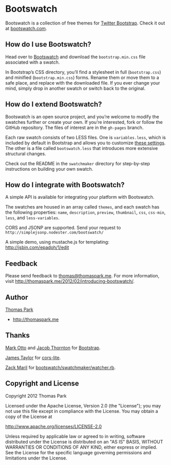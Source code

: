 Bootswatch
==========

Bootswatch is a collection of free themes for [Twitter Bootstrap](http://twitter.github.com/bootstrap/). Check it out at [bootswatch.com](http://bootswatch.com).

How do I use Bootswatch?
-----
Head over to [Bootswatch](http://bootswatch.com) and download the `bootstrap.min.css` file associated with a swatch.

In Bootstrap’s CSS directory, you’ll find a stylesheet in full (`bootstrap.css`) and minified (`bootstrap.min.css`) forms. Rename them or move them to a safe place, and replace with the downloaded file. If you ever change your mind, simply drop in another swatch or switch back to the original.

How do I extend Bootswatch?
------
Bootswatch is an open source project, and you’re welcome to modify the swatches further or create your own. If you’re interested, fork or follow the GitHub repository. The files of interest are in the `gh-pages` branch.

Each raw swatch consists of two LESS files. One is `variables.less`, which is included by default in Bootstrap and allows you to customize [these settings](http://twitter.github.com/bootstrap/less.html#variables). The other is a file called `bootswatch.less` that introduces more extensive structural changes.

Check out the README in the `swatchmaker` directory for step-by-step instructions on building your own swatch.

How do I integrate with Bootswatch?
-----

A simple API is available for integrating your platform with Bootswatch.

The swatches are housed in an array called `themes`, and each swatch has the following properties:  `name`, `description`, `preview`, `thumbnail`, `css`, `css-min`, `less`, and `less-variables`.

CORS and JSONP are supported. Send your request to `http://simplejsonp.nodester.com/bootswatch/`

A simple demo, using mustache.js for templating: http://jsbin.com/epadoh/1/edit


Feedback
------
Please send feedback to thomas@thomaspark.me. For more information, visit http://thomaspark.me/2012/02/introducing-bootswatch/.

Author
------
[Thomas Park](http://github.com/thomaspark)

+ http://thomaspark.me

Thanks
------
[Mark Otto](http://github.com/markdotto) and [Jacob Thornton](http://github.com/fat) for [Bootstrap](https://github.com/twitter/bootstrap).

[James Taylor](http://github.com/jostylr) for [cors-lite](https://github.com/jostylr/cors-lite).

[Zack Maril](http://github.com/zmaril) for [bootswatch/swatchmaker/watcher.rb](https://github.com/thomaspark/bootswatch/blob/master/swatchmaker/watcher.rb).


Copyright and License
----
Copyright 2012 Thomas Park

Licensed under the Apache License, Version 2.0 (the "License"); you may not use this file except in compliance with the License. You may obtain a copy of the License at

http://www.apache.org/licenses/LICENSE-2.0

Unless required by applicable law or agreed to in writing, software distributed under the License is distributed on an "AS IS" BASIS, WITHOUT WARRANTIES OR CONDITIONS OF ANY KIND, either express or implied. See the License for the specific language governing permissions and limitations under the License.